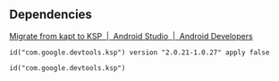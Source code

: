 ## Dependencies
[Migrate from kapt to KSP  |  Android Studio  |  Android Developers](https://developer.android.com/build/migrate-to-ksp)
``` project-level build.gradle
id("com.google.devtools.ksp") version "2.0.21-1.0.27" apply false
```

``` module-level build.gradle
id("com.google.devtools.ksp")
```

